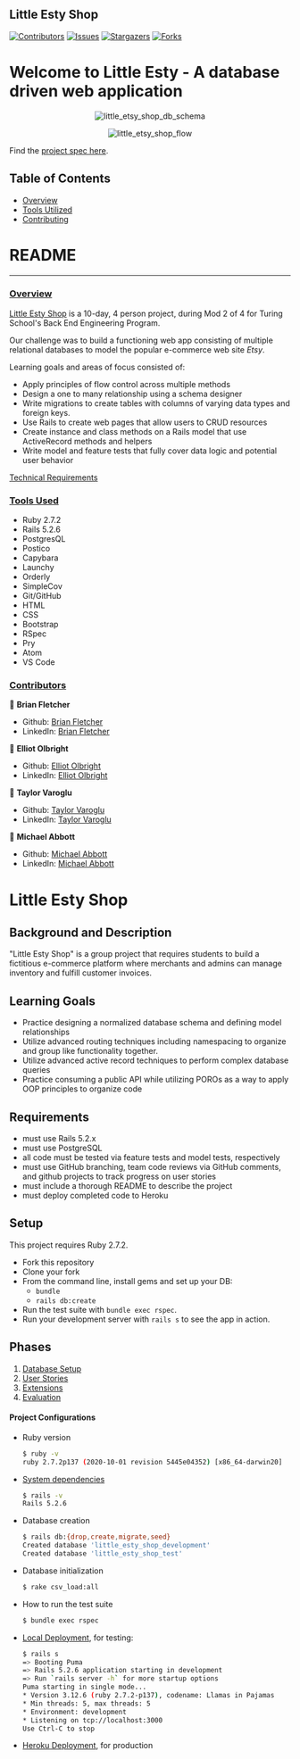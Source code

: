 ## Little Esty Shop

[![Contributors][contributors-shield]][contributors-url]
[![Issues][issues-shield]][issues-url]
[![Stargazers][stars-shield]][stars-url]
[![Forks][forks-shield]][forks-url]
# Welcome to Little Esty - A database driven web application
<p align="center">
  <img src="https://user-images.githubusercontent.com/58891447/127079509-57ae82d1-8793-41fa-a8a9-4bfe25f86b6a.png" alt="little_etsy_shop_db_schema"/>
</p>

<p align="center">
  <img src="https://i.postimg.cc/wTgJcM1T/Screen-Shot-2021-07-27-at-3-06-26-PM.png" alt="little_etsy_shop_flow"/>
</p>

Find the [project spec here](https://github.com/turingschool-examples/little-esty-shop).
## Table of Contents

- [Overview](#overview)
- [Tools Utilized](#tools-used)
- [Contributing](#contributors)

# README
------

### <ins>Overview</ins>

[Little Esty Shop](https://github.com/tvaroglu/little-esty-shop) is a 10-day, 4 person project, during Mod 2 of 4 for Turing School's Back End Engineering Program.

Our challenge was to build a functioning web app consisting of multiple relational databases to model the popular e-commerce web site *Etsy*.

Learning goals and areas of focus consisted of:

- Apply principles of flow control across multiple methods
- Design a one to many relationship using a schema designer
- Write migrations to create tables with columns of varying data types and foreign keys.
- Use Rails to create web pages that allow users to CRUD resources
- Create instance and class methods on a Rails model that use ActiveRecord methods and helpers
- Write model and feature tests that fully cover data logic and potential user behavior

[Technical Requirements](https://github.com/turingschool-examples/little-esty-shop/blob/main/doc/user_stories.md)

### <ins>Tools Used</ins>
- Ruby 2.7.2
- Rails 5.2.6
- PostgresQL
- Postico
- Capybara
- Launchy
- Orderly
- SimpleCov
- Git/GitHub
- HTML
- CSS
- Bootstrap
- RSpec
- Pry
- Atom
- VS Code

### <ins>Contributors</ins>

👤  **Brian Fletcher**
- Github: [Brian Fletcher](https://github.com/bfl3tch)
- LinkedIn: [Brian Fletcher](https://www.linkedin.com/in/bfl3tch)

👤  **Elliot Olbright**
- Github: [Elliot Olbright](https://github.com/ElliotOlbright)
- LinkedIn: [Elliot Olbright](https://www.linkedin.com/in/elliotolbright/)

👤  **Taylor Varoglu**
- Github: [Taylor Varoglu](https://github.com/tvaroglu)
- LinkedIn: [Taylor Varoglu](https://www.linkedin.com/in/taylorvaroglu/)

👤  **Michael Abbott**
- Github: [Michael Abbott](https://github.com/AbbottMichael)
- LinkedIn: [Michael Abbott](https://www.linkedin.com/in/mjabbottdesign/)


<!-- MARKDOWN LINKS & IMAGES -->

[contributors-shield]: https://img.shields.io/github/contributors/bfl3tch/little-esty-shop.svg?style=flat-square
[contributors-url]: https://github.com/bfl3tch/little-esty-shop/graphs/contributors
[forks-shield]: https://img.shields.io/github/forks/bfl3tch/little-esty-shop.svg?style=flat-square
[forks-url]: https://github.com/bfl3tch/little-esty-shop/network/members
[stars-shield]: https://img.shields.io/github/stars/bfl3tch/little-esty-shop.svg?style=flat-square
[stars-url]: https://github.com/bfl3tch/little-esty-shop/stargazers
[issues-shield]: https://img.shields.io/github/issues/bfl3tch/little-esty-shop.svg?style=flat-square
[issues-url]: https://github.com/bfl3tch/little-esty-shop/issues


# Little Esty Shop

## Background and Description

"Little Esty Shop" is a group project that requires students to build a fictitious e-commerce platform where merchants and admins can manage inventory and fulfill customer invoices.

## Learning Goals
- Practice designing a normalized database schema and defining model relationships
- Utilize advanced routing techniques including namespacing to organize and group like functionality together.
- Utilize advanced active record techniques to perform complex database queries
- Practice consuming a public API while utilizing POROs as a way to apply OOP principles to organize code

## Requirements
- must use Rails 5.2.x
- must use PostgreSQL
- all code must be tested via feature tests and model tests, respectively
- must use GitHub branching, team code reviews via GitHub comments, and github projects to track progress on user stories
- must include a thorough README to describe the project
- must deploy completed code to Heroku

## Setup

This project requires Ruby 2.7.2.

* Fork this repository
* Clone your fork
* From the command line, install gems and set up your DB:
    * `bundle`
    * `rails db:create`
* Run the test suite with `bundle exec rspec`.
* Run your development server with `rails s` to see the app in action.

## Phases

1. [Database Setup](./doc/db_setup.md)
1. [User Stories](./doc/user_stories.md)
1. [Extensions](./doc/extensions.md)
1. [Evaluation](./doc/evaluation.md)



#### Project Configurations

* Ruby version
    ```bash
    $ ruby -v
    ruby 2.7.2p137 (2020-10-01 revision 5445e04352) [x86_64-darwin20]
    ```

* [System dependencies](https://github.com/tvaroglu/little-esty-shop/blob/main/Gemfile)
    ```bash
    $ rails -v
    Rails 5.2.6
    ```

* Database creation
    ```bash
    $ rails db:{drop,create,migrate,seed}
    Created database 'little_esty_shop_development'
    Created database 'little_esty_shop_test'
    ```

* Database initialization
    ```bash
    $ rake csv_load:all
    ```

* How to run the test suite
    ```bash
    $ bundle exec rspec
    ```

* [Local Deployment](http://localhost:3000), for testing:
    ```bash
    $ rails s
    => Booting Puma
    => Rails 5.2.6 application starting in development
    => Run `rails server -h` for more startup options
    Puma starting in single mode...
    * Version 3.12.6 (ruby 2.7.2-p137), codename: Llamas in Pajamas
    * Min threads: 5, max threads: 5
    * Environment: development
    * Listening on tcp://localhost:3000
    Use Ctrl-C to stop

    ```

* [Heroku Deployment](https://limitless-anchorage-42971.herokuapp.com/), for production
